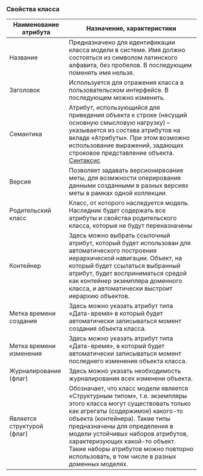 ### Свойства класса

|Наименование атрибута     |Назначение, характеристики   |
| --------------------- | -------------------------|
|Название |	Предназначено для идентификации класса модели в системе. Имя должно состояться из символом латинского алфавита, без пробелов. В последующем поменять имя нельзя.|
|Заголовок|	Используется для отражения класса в пользовательском интерфейсе. В последующем можно изменить.|
|Семантика|	Атрибут, использующийся для приведения объекта к строке (несущий основную смысловую нагрузку) – указывается из состава атрибутов на вкладе «Атрибуты». При этом возможно использование выражений, задающих строковое представление объекта. [Синтаксис](docs/ru/the_settings_of_attributes_display/semantic.md)|
|Версия	|Позволяет задавать версионирвоание меты, для возмжности оперирования данными созданными в разных версиях меты в рамках одной коллекции.|
|Родительский класс	|Класс, от которого наследуется модель. Наследник будет содержать все атрибуты и свойства родительского класса, которые не будут переназначены |
|Контейнер|	Здесь можно выбрать ссылочный атрибут, который будет использован для автоматического построения иерархической навигации. Объект, на который будет ссылаться выбранный атрибут, будет восприниматься средой как контейнер экземпляра доменного класса, и автоматически выстроит иерархию объектов.|
|Метка времени создания	|Здесь можно указать атрибут типа «Дата-время» в который будет автоматически записываться момент создания объекта класса.|
|Метка времени изменения|	Здесь можно указать атрибут типа «Дата-время», в который будет автоматически записываться момент последнего изменения объекта класса.|
|Журналирование (флаг)	|Здесь можно указать необходимость журналирования всех изменени объекта.|
|Является структурой (флаг)	|Обозначает, что класс модели является «Структурным типом», т.е. экземпляры этого класса могут существовать только как агрегаты (содержимое) какого-то объекта (контейнера). Такие типы предназначены для определения в модели устойчивых наборов атрибутов, характеризующих какой-то объект. Такие наборы атрибутов можно повторно использовать, в том числе в разных доменных моделях.|